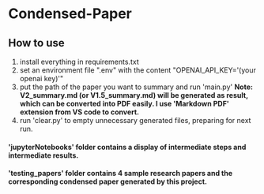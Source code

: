 # Condensed-Paper

## How to use
1. install everything in requirements.txt
2. set an environment file ".env" with the content "OPENAI_API_KEY='(your openai key)'"
3. put the path of the paper you want to summary and run 'main.py'
   __Note: V2_summary.md (or V1.5_summary.md) will be generated as result, which can be converted into PDF easily. I use 'Markdown PDF' extension from VS code to convert.__
4. run 'clear.py' to empty unnecessary generated files, preparing for next run.

#### 'jupyterNotebooks' folder contains a display of intermediate steps and intermediate results.

#### 'testing_papers' folder contains 4 sample research papers and the corresponding condensed paper generated by this project.


